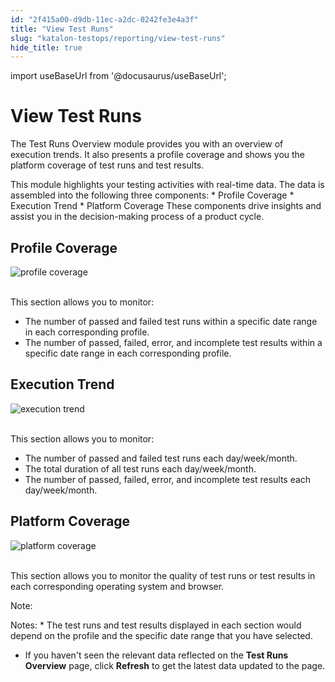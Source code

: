 ```yaml
---
id: "2f415a00-d9db-11ec-a2dc-0242fe3e4a3f"
title: "View Test Runs"
slug: "katalon-testops/reporting/view-test-runs"
hide_title: true
---
```

import useBaseUrl from '@docusaurus/useBaseUrl';

    

# <a id="id" class="anchor_top_offset"/><a id="ariaid-title1" class="anchor_top_offset"/>View Test Runs

    
      
<p xmlns="http://www.w3.org/1999/xhtml" className="p">The Test Runs Overview module provides you with an overview of   execution trends. It also presents a profile coverage and shows you   the platform coverage of test runs and test results.</p> 
      
<p xmlns="http://www.w3.org/1999/xhtml" className="p">This module highlights your testing activities with real-time   data. The data is assembled into the following three components: *   Profile Coverage * Execution Trend * Platform Coverage These   components drive insights and assist you in the decision-making   process of a product cycle.</p> 
    
  
    

## <a id="id_1" class="anchor_top_offset"/>Profile Coverage

    
      
<p xmlns="http://www.w3.org/1999/xhtml" className="p">   <img className="image" src={useBaseUrl("https://github.com/katalon-studio/docs-images/raw/master/katalon-analytics/docs/testops-mar22-release-test-runs-overview/kt-profile-coverage-ui-march22.png")} alt="profile coverage" /><br /><br /> </p> 
      
<p xmlns="http://www.w3.org/1999/xhtml" className="p">This section allows you to monitor:</p> 
      
<ul xmlns="http://www.w3.org/1999/xhtml" className="ul">   <li className="li">The number of passed and failed test runs within a specific     date range in each corresponding profile.</li>   <li className="li">The number of passed, failed, error, and incomplete test     results within a specific date range in each corresponding     profile.</li> </ul> 
    
  
    

## <a id="id_2" class="anchor_top_offset"/>Execution Trend

    
      
<p xmlns="http://www.w3.org/1999/xhtml" className="p">   <img className="image" src={useBaseUrl("https://github.com/katalon-studio/docs-images/raw/master/katalon-analytics/docs/testops-mar22-release-test-runs-overview/kt-execution-trend-ui-march22.png")} alt="execution trend" /><br /><br /> </p> 
      
<p xmlns="http://www.w3.org/1999/xhtml" className="p">This section allows you to monitor:</p> 
      
<ul xmlns="http://www.w3.org/1999/xhtml" className="ul">   <li className="li">The number of passed and failed test runs each     day/week/month.</li>   <li className="li">The total duration of all test runs each day/week/month.</li>   <li className="li">The number of passed, failed, error, and incomplete test     results each day/week/month.</li> </ul> 
    
  
    

## <a id="id_3" class="anchor_top_offset"/>Platform Coverage

    
      
<p xmlns="http://www.w3.org/1999/xhtml" className="p">   <img className="image" src={useBaseUrl("https://github.com/katalon-studio/docs-images/raw/master/katalon-analytics/docs/testops-mar22-release-test-runs-overview/kt-platform-coverage-ui-march22.png")} alt="platform coverage" /><br /><br /> </p> 
      
<p xmlns="http://www.w3.org/1999/xhtml" className="p">This section allows you to monitor the quality of test runs or   test results in each corresponding operating system and   browser.</p> 
      
<div xmlns="http://www.w3.org/1999/xhtml" className="note note note_note"><span className="note__title">Note:</span> 
  <p className="p">Notes: * The test runs and test results displayed in each
    section would depend on the profile and the specific date range
    that you have selected.</p>
  <ul className="ul">
    <li className="li">If you haven't seen the relevant data reflected on the
      <strong className="ph b">Test Runs Overview</strong> page, click
      <strong className="ph b">Refresh</strong> to get the latest data updated to the
      page.</li>
  </ul>
</div>
    
  
